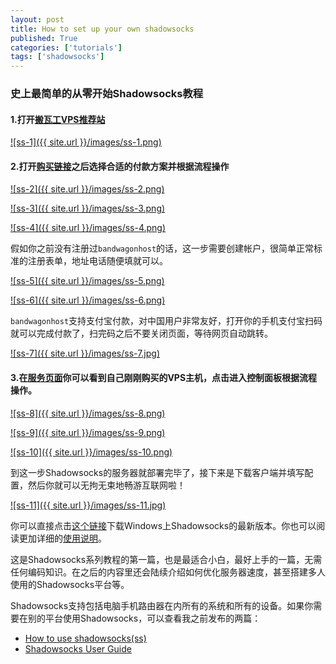```yaml
---
layout: post
title: How to set up your own shadowsocks
published: True
categories: ['tutorials']
tags: ['shadowsocks']
---
```


### 史上最简单的从零开始Shadowsocks教程

#### 1.打开[搬瓦工VPS推荐站](http://www.banwagong.me/10.html)

<!--more-->

<a href="{{ site.url }}/images/ss-1.png" data-lightbox="shadowsocks-set" data-title="ss-1">![ss-1]({{ site.url }}/images/ss-1.png)</a>

#### 2.打开[购买链接](https://bandwagonhost.com/aff.php?aff=10472)之后选择合适的付款方案并根据流程操作

<a href="{{ site.url }}/images/ss-2.png" data-lightbox="shadowsocks-set" data-title="ss-2">![ss-2]({{ site.url }}/images/ss-2.png)</a>

<a href="{{ site.url }}/images/ss-3.png" data-lightbox="shadowsocks-set" data-title="ss-3">![ss-3]({{ site.url }}/images/ss-3.png)</a>

<a href="{{ site.url }}/images/ss-4.png" data-lightbox="shadowsocks-set" data-title="ss-4">![ss-4]({{ site.url }}/images/ss-4.png)</a>

假如你之前没有注册过`bandwagonhost`的话，这一步需要创建帐户，很简单正常标准的注册表单，地址电话随便填就可以。

<a href="{{ site.url }}/images/ss-5.png" data-lightbox="shadowsocks-set" data-title="ss-5">![ss-5]({{ site.url }}/images/ss-5.png)</a>

<a href="{{ site.url }}/images/ss-6.png" data-lightbox="shadowsocks-set" data-title="ss-6">![ss-6]({{ site.url }}/images/ss-6.png)</a>

`bandwagonhost`支持支付宝付款，对中国用户非常友好，打开你的手机支付宝扫码就可以完成付款了，扫完码之后不要关闭页面，等待网页自动跳转。

<a href="{{ site.url }}/images/ss-7.jpg" data-lightbox="shadowsocks-set" data-title="ss-7">![ss-7]({{ site.url }}/images/ss-7.jpg)</a>

#### 3.在[服务页面](https://bwh1.net/clientarea.php?action=products)你可以看到自己刚刚购买的VPS主机，点击进入控制面板根据流程操作。

<a href="{{ site.url }}/images/ss-8.png" data-lightbox="shadowsocks-set" data-title="ss-8">![ss-8]({{ site.url }}/images/ss-8.png)</a>

<a href="{{ site.url }}/images/ss-9.png" data-lightbox="shadowsocks-set" data-title="ss-9">![ss-9]({{ site.url }}/images/ss-9.png)</a>

<a href="{{ site.url }}/images/ss-10.png" data-lightbox="shadowsocks-set" data-title="ss-10">![ss-10]({{ site.url }}/images/ss-10.png)</a>

到这一步Shadowsocks的服务器就部署完毕了，接下来是下载客户端并填写配置，然后你就可以无拘无束地畅游互联网啦！

<a href="{{ site.url }}/images/ss-11.jpg" data-lightbox="shadowsocks-set" data-title="ss-11">![ss-11]({{ site.url }}/images/ss-11.jpg)</a>

你可以直接点击[这个链接](http://pan.baidu.com/s/1miFbopU)下载Windows上Shadowsocks的最新版本。你也可以阅读更加详细的[使用说明](https://github.com/shadowsocks/shadowsocks-windows/wiki/Shadowsocks-Windows-%E4%BD%BF%E7%94%A8%E8%AF%B4%E6%98%8E)。

这是Shadowsocks系列教程的第一篇，也是最适合小白，最好上手的一篇，无需任何编码知识。在之后的内容里还会陆续介绍如何优化服务器速度，甚至搭建多人使用的Shadowsocks平台等。

Shadowsocks支持包括电脑手机路由器在内所有的系统和所有的设备。如果你需要在别的平台使用Shadowsocks，可以查看我之前发布的两篇：

* [How to use shadowsocks(ss)](https://discountry.github.io/tutorials/2016/09/22/how-to-use-shadowsocksss/)
* [Shadowsocks User Guide](https://discountry.github.io/tutorial/2016/11/30/Shadowsocks-userguide/)


